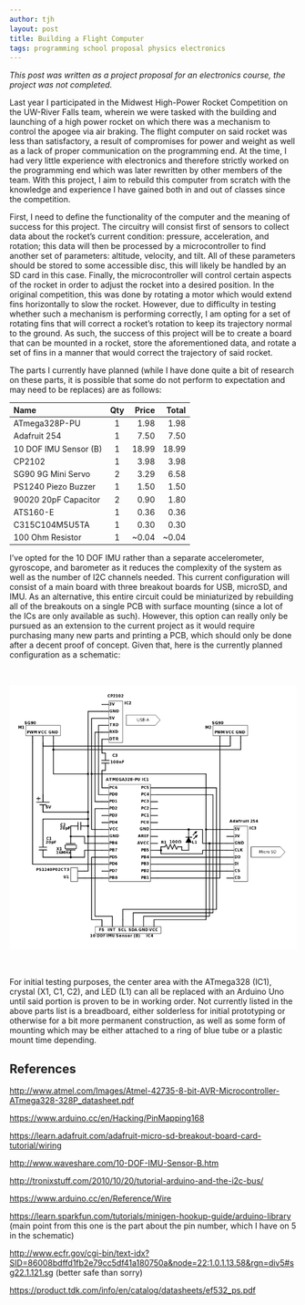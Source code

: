 ```yaml
---
author: tjh
layout: post
title: Building a Flight Computer
tags: programming school proposal physics electronics
---
```


*This post was written as a project proposal for an electronics course, the
project was not completed.*

Last year I participated in the Midwest High-Power Rocket Competition on the
UW-River Falls team, wherein we were tasked with the building and launching of a
high power rocket on which there was a mechanism to control the apogee via air
braking. The flight computer on said rocket was less than satisfactory, a result
of compromises for power and weight as well as a lack of proper communication on
the programming end. At the time, I had very little experience with electronics
and therefore strictly worked on the programming end which was later rewritten
by other members of the team. With this project, I aim to rebuild this computer
from scratch with the knowledge and experience I have gained both in and out of
classes since the competition.

First, I need to define the functionality of the computer and the meaning of
success for this project. The circuitry will consist first of sensors to collect
data about the rocket’s current condition: pressure, acceleration, and rotation;
this data will then be processed by a microcontroller to find another set of
parameters: altitude, velocity, and tilt. All of these parameters should be
stored to some accessible disc, this will likely be handled by an SD card in
this case. Finally, the microcontroller will control certain aspects of the
rocket in order to adjust the rocket into a desired position. In the original
competition, this was done by rotating a motor which would extend fins
horizontally to slow the rocket. However, due to difficulty in testing whether
such a mechanism is performing correctly, I am opting for a set of rotating fins
that will correct a rocket’s rotation to keep its trajectory normal to the
ground. As such, the success of this project will be to create a board that can
be mounted in a rocket, store the aforementioned data, and rotate a set of fins
in a manner that would correct the trajectory of said rocket.

The parts I currently have planned (while I have done quite a bit of research on
these parts, it is possible that some do not perform to expectation and may need
to be replaces) are as follows:

Name|Qty|Price|Total
:-----|:-----:|-----:|-----:
ATmega328P-PU|1|1.98|1.98
Adafruit 254|1|7.50|7.50
10 DOF IMU Sensor (B)|1|18.99|18.99
CP2102|1|3.98|3.98
SG90 9G Mini Servo|2|3.29|6.58
PS1240 Piezo Buzzer|1|1.50|1.50
90020 20pF Capacitor|2|0.90|1.80
ATS160-E|1|0.36|0.36
C315C104M5U5TA|1|0.30|0.30
100 Ohm Resistor|1|~0.04|~0.04

I’ve opted for the 10 DOF IMU rather than a separate accelerometer, gyroscope,
and barometer as it reduces the complexity of the system as well as the number
of I2C channels needed. This current configuration will consist of a main board
with three breakout boards for USB, microSD, and IMU. As an alternative, this
entire circuit could be miniaturized by rebuilding all of the breakouts on a
single PCB with surface mounting (since a lot of the ICs are only available as
such). However, this option can really only be pursued as an extension to the
current project as it would require purchasing many new parts and printing a
PCB, which should only be done after a decent proof of concept. Given that, here
is the currently planned configuration as a schematic:

<br>

![Flight Computer Schematic](/assets/img/flight-schematic.png)

<br>

For initial testing purposes, the center area with the ATmega328 (IC1), crystal
(X1, C1, C2), and LED (L1) can all be replaced with an Arduino Uno until said
portion is proven to be in working order. Not currently listed in the above
parts list is a breadboard, either solderless for initial prototyping or
otherwise for a bit more permanent construction, as well as some form of
mounting which may be either attached to a ring of blue tube or a plastic mount
time depending.

## References

http://www.atmel.com/Images/Atmel-42735-8-bit-AVR-Microcontroller-ATmega328-328P_datasheet.pdf

https://www.arduino.cc/en/Hacking/PinMapping168

https://learn.adafruit.com/adafruit-micro-sd-breakout-board-card-tutorial/wiring

http://www.waveshare.com/10-DOF-IMU-Sensor-B.htm

http://tronixstuff.com/2010/10/20/tutorial-arduino-and-the-i2c-bus/

https://www.arduino.cc/en/Reference/Wire

https://learn.sparkfun.com/tutorials/minigen-hookup-guide/arduino-library
(main point from this one is the part about the pin number, which I have on 5 in
the schematic)

http://www.ecfr.gov/cgi-bin/text-idx?SID=86008bdffd1fb2e79cc5df41a180750a&node=22:1.0.1.13.58&rgn=div5#sg22.1.121.sg
(better safe than sorry)

https://product.tdk.com/info/en/catalog/datasheets/ef532_ps.pdf
